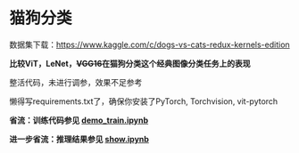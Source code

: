 # 猫狗分类

数据集下载：https://www.kaggle.com/c/dogs-vs-cats-redux-kernels-edition

**比较ViT，LeNet，~~VGG16~~在猫狗分类这个经典图像分类任务上的表现**

整活代码，未进行调参，效果不足参考  

懒得写requirements.txt了，确保你安装了PyTorch, Torchvision, vit-pytorch

**省流：训练代码参见 [demo_train.ipynb](./demo_train.ipynb)**

**进一步省流：推理结果参见 [show.ipynb](./show.ipynb)**
